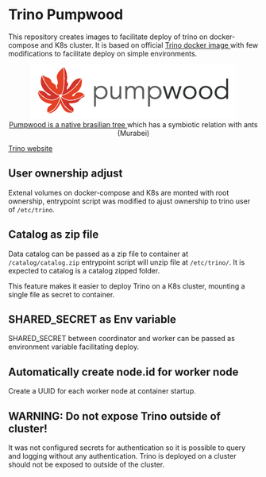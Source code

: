 # Trino Pumpwood
This repository creates images to facilitate deploy of trino on docker-compose
and K8s cluster. It is based on official
<a href="https://hub.docker.com/r/trinodb/trino"> Trino docker image </a>
with few modifications to facilitate deploy on simple environments.

<p align="center" width="60%">
  <img src="doc/sitelogo-horizontal.png" /> <br>

  <a href="https://en.wikipedia.org/wiki/Cecropia">
    Pumpwood is a native brasilian tree
  </a> which has a symbiotic relation with ants (Murabei)
</p>


<a href="https://trino.io/">
  Trino website
</a>

## User ownership adjust
Extenal volumes on docker-compose and K8s are monted with root ownership,
entrypoint script was modified to ajust ownership to trino user of
`/etc/trino`.

## Catalog as zip file
Data catalog can be passed as a zip file to container at `/catalog/catalog.zip`
entrypoint script will unzip file at `/etc/trino/`. It is expected to catalog
is a catalog zipped folder.

This feature makes it easier to deploy Trino on a K8s cluster, mounting a
single file as secret to container.

## SHARED_SECRET as Env variable
SHARED_SECRET between coordinator and worker can be passed as environment
variable facilitating deploy.

## Automatically create node.id for worker node
Create a UUID for each worker node at container startup.

## WARNING: Do not expose Trino outside of cluster!
It was not configured secrets for authentication so it is possible to query
and logging without any authentication. Trino is deployed on a cluster should
not be exposed to outside of the cluster.

